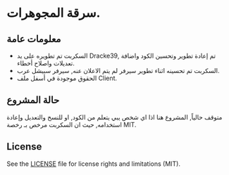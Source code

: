 # سرقة المجوهرات.

## معلومات عامة
* السكربت تم تطويره على يد Dracke39, تم إعادة تطوير وتحسين الكود واضافة تعديلات واصلاح أخطاء.
* السكربت تم تحسينه اثناء تطوير سيرفر لم يتم الاعلان عنه, سيرفر سبيشل عرب.
* الحقوق موجودة في أسفل ملف Client.

## حالة المشروع
متوقف حالياً, المشروع هنا اذا اي شخص يبي يتعلم من الكود, او للنسخ والتعديل وإعادة استخدامه, حيث ان السكربت مرخص بـ رخصة MIT.

## License

See the [LICENSE](LICENSE.md) file for license rights and limitations (MIT).
